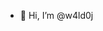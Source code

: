 - 👋 Hi, I’m @w4ld0j
<!--- 👀 I’m interested in Web development.
- 🌱 I’m currently learning 
- 💞️ I’m looking to collaborate on ...
- 📫 How to reach me ...


w4ld0j/w4ld0j is a ✨ special ✨ repository because its `README.md` (this file) appears on your GitHub profile.
You can click the Preview link to take a look at your changes.
--->
